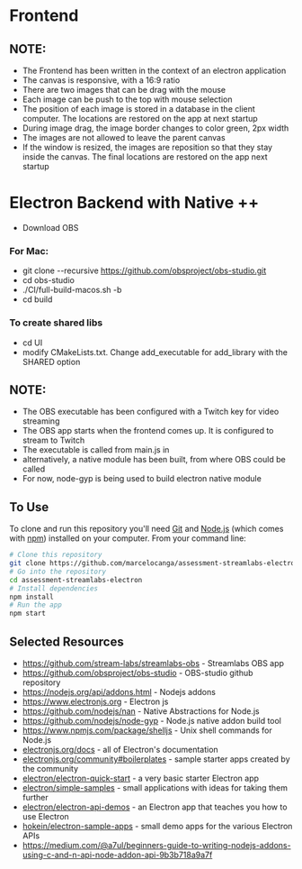 # Frontend
## NOTE:
- The Frontend has been written in the context of an electron application
- The canvas is responsive, with a 16:9 ratio
- There are two images that can be drag with the mouse
- Each image can be push to the top with mouse selection
- The position of each image is stored in a database in the client computer. The locations are restored on the app at next startup
- During image drag, the image border changes to color green, 2px width
- The images are not allowed to leave the parent canvas
- If the window is resized, the images are reposition so that they stay inside the canvas. The final locations are restored on the app next startup

# Electron Backend with Native ++

- Download OBS
### For Mac:
- git clone --recursive https://github.com/obsproject/obs-studio.git
- cd obs-studio
- ./CI/full-build-macos.sh -b
- cd build
### To create shared libs
- cd UI
- modify CMakeLists.txt. Change add_executable for add_library with the SHARED option

## NOTE:

- The OBS executable has been configured with a Twitch key for video streaming
- The OBS app starts when the frontend comes up. It is configured to stream to Twitch
- The executable is called from main.js in 
- alternatively, a native module has been built, from where OBS could be called
- For now, node-gyp is being used to build electron native module


## To Use

To clone and run this repository you'll need [Git](https://git-scm.com) and [Node.js](https://nodejs.org/en/download/) (which comes with [npm](http://npmjs.com)) installed on your computer. From your command line:

```bash
# Clone this repository
git clone https://github.com/marcelocanga/assessment-streamlabs-electron.git
# Go into the repository
cd assessment-streamlabs-electron
# Install dependencies
npm install
# Run the app
npm start
```

## Selected Resources 

- https://github.com/stream-labs/streamlabs-obs - Streamlabs OBS app
- https://github.com/obsproject/obs-studio - OBS-studio github repository
- https://nodejs.org/api/addons.html - Nodejs addons
- https://www.electronjs.org - Electron js
- https://github.com/nodejs/nan - Native Abstractions for Node.js
- https://github.com/nodejs/node-gyp - Node.js native addon build tool
- https://www.npmjs.com/package/shelljs - Unix shell commands for Node.js
- [electronjs.org/docs](https://electronjs.org/docs) - all of Electron's documentation
- [electronjs.org/community#boilerplates](https://electronjs.org/community#boilerplates) - sample starter apps created by the community
- [electron/electron-quick-start](https://github.com/electron/electron-quick-start) - a very basic starter Electron app
- [electron/simple-samples](https://github.com/electron/simple-samples) - small applications with ideas for taking them further
- [electron/electron-api-demos](https://github.com/electron/electron-api-demos) - an Electron app that teaches you how to use Electron
- [hokein/electron-sample-apps](https://github.com/hokein/electron-sample-apps) - small demo apps for the various Electron APIs
- https://medium.com/@a7ul/beginners-guide-to-writing-nodejs-addons-using-c-and-n-api-node-addon-api-9b3b718a9a7f
